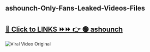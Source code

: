 
 ## ashounch-Only-Fans-Leaked-Videos-Files

# <h2><a href="https://mediaupload.pro?ashounch">🔗 Click to LINKS ⏩⏩ 👉 🟢 ashounch </a></h2>

<a href="https://mediaupload.pro?ashounch" rel="nofollow" data-target="animated-image.originalLink"><img src="https://i.ibb.co.com/xMMVF88/686577567.gif" alt="Viral Video Original" style="max-width: 100%; display: inline-block;" data-target="animated-image.originalImage"></a>
